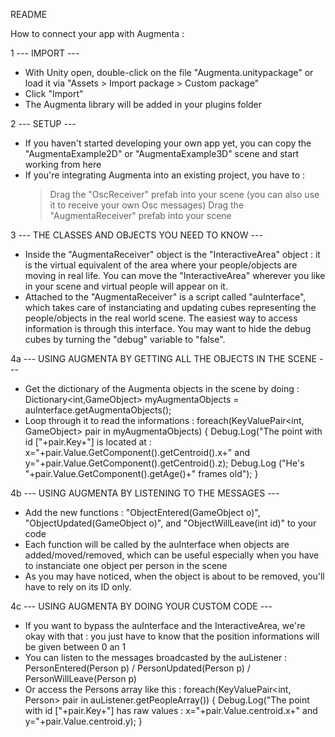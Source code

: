 README

How to connect your app with Augmenta :

1 --- IMPORT ---

- With Unity open, double-click on the file "Augmenta.unitypackage" or load it via "Assets > Import package > Custom package"
- Click "Import"
- The Augmenta library will be added in your plugins folder


2 --- SETUP ---

- If you haven't started developing your own app yet, you can copy the "AugmentaExample2D" or "AugmentaExample3D" scene and start working from here
- If you're integrating Augmenta into an existing project, you have to :
	> Drag the "OscReceiver" prefab into your scene (you can also use it to receive your own Osc messages)
	> Drag the "AugmentaReceiver" prefab into your scene


3 --- THE CLASSES AND OBJECTS YOU NEED TO KNOW ---

- Inside the "AugmentaReceiver" object is the "InteractiveArea" object : it is the virtual equivalent of the area where your people/objects are moving in real life. You can move the "InteractiveArea" wherever you like in your scene and virtual people will appear on it.
- Attached to the "AugmentaReceiver" is a script called "auInterface", which takes care of instanciating and updating cubes representing the people/objects in the real world scene. The easiest way to access information is through this interface. You may want to hide the debug cubes by turning the "debug" variable to "false".

	 
4a --- USING AUGMENTA BY GETTING ALL THE OBJECTS IN THE SCENE ---

- Get the dictionary of the Augmenta objects in the scene by doing :
	Dictionary<int,GameObject> myAugmentaObjects = auInterface.getAugmentaObjects();
- Loop through it to read the informations :
	foreach(KeyValuePair<int, GameObject> pair in myAugmentaObjects) {
		Debug.Log("The point with id ["+pair.Key+"] is located at : x="+pair.Value.GetComponent<PersonObject>().getCentroid().x+" and y="+pair.Value.GetComponent<PersonObject>().getCentroid().z);
		Debug.Log ("He's "+pair.Value.GetComponent<PersonObject>().getAge()+" frames old");
	}

4b --- USING AUGMENTA BY LISTENING TO THE MESSAGES ---

- Add the new functions : "ObjectEntered(GameObject o)", "ObjectUpdated(GameObject o)", and "ObjectWillLeave(int id)" to your code
- Each function will be called by the auInterface when objects are added/moved/removed, which can be useful especially when you have to instanciate one object per person in the scene
- As you may have noticed, when the object is about to be removed, you'll have to rely on its ID only.


4c --- USING AUGMENTA BY DOING YOUR CUSTOM CODE ---

- If you want to bypass the auInterface and the InteractiveArea, we're okay with that : you just have to know that the position informations will be given between 0 an 1
- You can listen to the messages broadcasted by the auListener : PersonEntered(Person p) / PersonUpdated(Person p) / PersonWillLeave(Person p)
- Or access the Persons array like this :
	 foreach(KeyValuePair<int, Person> pair in auListener.getPeopleArray()) {
	   	Debug.Log("The point with id ["+pair.Key+"] has raw values : x="+pair.Value.centroid.x+" and y="+pair.Value.centroid.y);
	 }
